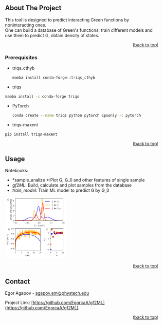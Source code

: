 <!-- ABOUT THE PROJECT -->
## About The Project

This tool is designed to predict interacting Green functions by noninteracting ones.  
One can build a database of Green's functions, train different models and use them to predict G, obtain density of states. 

<p align="right">(<a href="#readme-top">back to top</a>)</p>

### Prerequisites

* triqs_cthyb
  ```sh
  mamba install conda-forge::triqs_cthyb
  ```
 * triqs
  ```sh
  mamba install -c conda-forge triqs
  ```
 * PyTorch
   ```sh
   conda create --name triqs python pytorch cpuonly -c pytorch
   ```
 * triqs-maxent
  ```sh
  pip install triqs-maxent
  ```
<p align="right">(<a href="#readme-top">back to top</a>)</p>
 
<!-- USAGE EXAMPLES -->
## Usage

Notebooks:
* *sample_analize *:Plot G, G_0 and other features of single sample
* *gf2ML*: Build, calculate and plot samples from the database
* *train_model*: Train ML model to predict G by G_0 


<img src="pics/sample.pdf" alt="sample.pdf" width="200"/>

<p align="right">(<a href="#readme-top">back to top</a>)</p>

<!-- CONTACT -->
## Contact

Egor Agapov -  agapov.em@phystech.edu

Project Link: [https://github.com/EgorcaA/gf2ML](https://github.com/EgorcaA/gf2ML)
<p align="right">(<a href="#readme-top">back to top</a>)</p>
 

